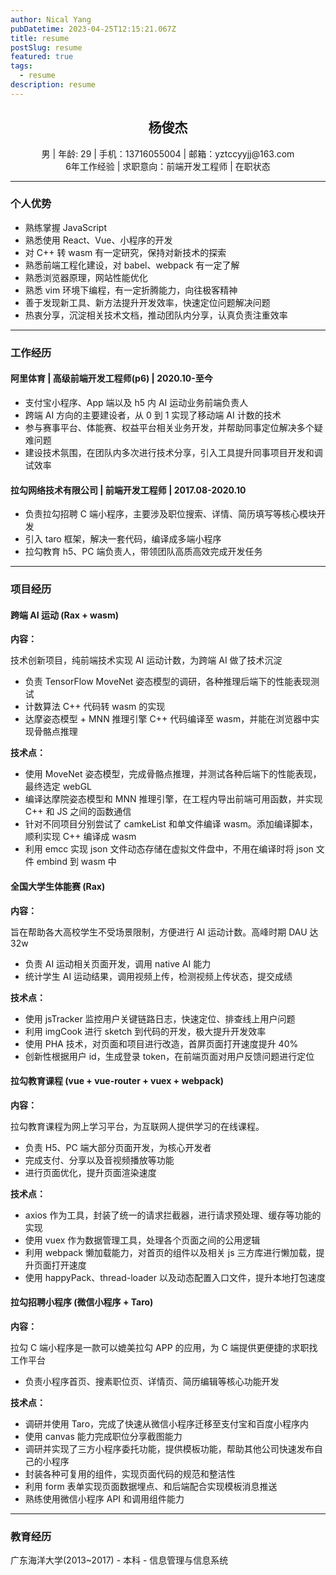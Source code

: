 ```yaml
---
author: Nical Yang
pubDatetime: 2023-04-25T12:15:21.067Z
title: resume
postSlug: resume
featured: true
tags:
  - resume
description: resume
---
```


<h2 style="text-align: center">
  杨俊杰
</h2>

<div style="text-align: center">
  男 | 年龄: 29 | 手机：13716055004 | 邮箱：yztccyyjj@163.com
</div>
<div style="text-align: center">
  6年工作经验 | 求职意向：前端开发工程师 | 在职状态
</div>

---

### 个人优势

- 熟练掌握 JavaScript
- 熟悉使用 React、Vue、小程序的开发
- 对 C++ 转 wasm 有一定研究，保持对新技术的探索
- 熟悉前端工程化建设，对 babel、webpack 有一定了解
- 熟悉浏览器原理，网站性能优化
- 熟悉 vim 环境下编程，有一定折腾能力，向往极客精神
- 善于发现新工具、新方法提升开发效率，快速定位问题解决问题
- 热衷分享，沉淀相关技术文档，推动团队内分享，认真负责注重效率

---

### 工作经历

#### 阿里体育 | 高级前端开发工程师(p6) | 2020.10-至今

- 支付宝小程序、App 端以及 h5 内 AI 运动业务前端负责人
- 跨端 AI 方向的主要建设者，从 0 到 1 实现了移动端 AI 计数的技术
- 参与赛事平台、体能赛、权益平台相关业务开发，并帮助同事定位解决多个疑难问题
- 建设技术氛围，在团队内多次进行技术分享，引入工具提升同事项目开发和调试效率

#### 拉勾网络技术有限公司 | 前端开发工程师 | 2017.08-2020.10

- 负责拉勾招聘 C 端小程序，主要涉及职位搜索、详情、简历填写等核心模块开发
- 引入 taro 框架，解决一套代码，编译成多端小程序
- 拉勾教育 h5、PC 端负责人，带领团队高质高效完成开发任务

---

### 项目经历

#### 跨端 AI 运动 (Rax + wasm)

<b>内容：</b>

技术创新项目，纯前端技术实现 AI 运动计数，为跨端 AI 做了技术沉淀

- 负责 TensorFlow MoveNet 姿态模型的调研，各种推理后端下的性能表现测试
- 计数算法 C++ 代码转 wasm 的实现
- 达摩姿态模型 + MNN 推理引擎 C++ 代码编译至 wasm，并能在浏览器中实现骨骼点推理

<b>技术点：</b>

- 使用 MoveNet 姿态模型，完成骨骼点推理，并测试各种后端下的性能表现，最终选定 webGL
- 编译达摩院姿态模型和 MNN 推理引擎，在工程内导出前端可用函数，并实现 C++ 和 JS 之间的函数通信
- 针对不同项目分别尝试了 camkeList 和单文件编译 wasm。添加编译脚本，顺利实现 C++ 编译成 wasm
- 利用 emcc 实现 json 文件动态存储在虚拟文件盘中，不用在编译时将 json 文件 embind 到 wasm 中

#### 全国大学生体能赛 (Rax)

<b>内容：</b>

旨在帮助各大高校学生不受场景限制，方便进行 AI 运动计数。高峰时期 DAU 达 32w

- 负责 AI 运动相关页面开发，调用 native AI 能力
- 统计学生 AI 运动结果，调用视频上传，检测视频上传状态，提交成绩

<b>技术点：</b>

- 使用 jsTracker 监控用户关键链路日志，快速定位、排查线上用户问题
- 利用 imgCook 进行 sketch 到代码的开发，极大提升开发效率
- 使用 PHA 技术，对页面和项目进行改造，首屏页面打开速度提升 40%
- 创新性根据用户 id，生成登录 token，在前端页面对用户反馈问题进行定位

#### 拉勾教育课程 (vue + vue-router + vuex + webpack)

<b>内容：</b>

拉勾教育课程为网上学习平台，为互联网人提供学习的在线课程。

- 负责 H5、PC 端大部分页面开发，为核心开发者
- 完成支付、分享以及音视频播放等功能
- 进行页面优化，提升页面渲染速度

<b>技术点：</b>

- axios 作为工具，封装了统一的请求拦截器，进行请求预处理、缓存等功能的实现
- 使用 vuex 作为数据管理工具，处理各个页面之间的公用逻辑
- 利用 webpack 懒加载能力，对首页的组件以及相关 js 三方库进行懒加载，提升页面打开速度
- 使用 happyPack、thread-loader 以及动态配置入口文件，提升本地打包速度

#### 拉勾招聘小程序 (微信小程序 + Taro)

<b>内容：</b>

拉勾 C 端小程序是一款可以媲美拉勾 APP 的应用，为 C 端提供更便捷的求职找工作平台

- 负责小程序首页、搜素职位页、详情页、简历编辑等核心功能开发

<b>技术点：</b>

- 调研并使用 Taro，完成了快速从微信小程序迁移至支付宝和百度小程序内
- 使用 canvas 能力完成职位分享截图能力
- 调研并实现了三方小程序委托功能，提供模板功能，帮助其他公司快速发布自己的小程序
- 封装各种可复用的组件，实现页面代码的规范和整洁性
- 利用 form 表单实现页面数据埋点、和后端配合实现模板消息推送
- 熟练使用微信小程序 API 和调用组件能力

---

### 教育经历

广东海洋大学(2013~2017) - 本科 - 信息管理与信息系统
